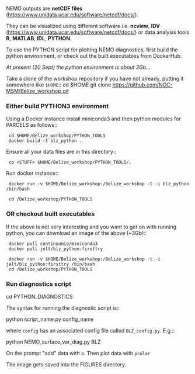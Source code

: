 NEMO outputs are **netCDF files**
(<https://www.unidata.ucar.edu/software/netcdf/docs/>).

They can be visualized using different software i.e. **ncview**, **IDV** (<https://www.unidata.ucar.edu/software/netcdf/docs/>) or data analysis tools **R**, **MATLAB**, **IDL**, **PYTHON**.

To use the PYTHON script for plotting NEMO diagnostics, first build
the python environment, or check out the built executables from DockerHub.

*At present (20 Sept) the python environment is about 3Gb...*


Take a clone of the workshop repository if you have not already, putting it
 somewhere like
``$HOME``::
     cd $HOME
     git clone https://github.com/NOC-MSM/Belize_workshop.git

###  Either build PYTHON3 environment

Using a Docker instance install miniconda3 and then python modules for PARCELS
as follows::

     cd $HOME/Belize_workshop/PYTHON_TOOLS
     docker build -t blz_python .


Ensure all your data files are in this directory::

     cp <STUFF> $HOME/Belize_workshop/PYTHON_TOOLS/.

Run docker instance::

     docker run -v $HOME/Belize_workshop:/Belize_workshop -t -i blz_python /bin/bash

     cd /Belize_workshop/PYTHON_TOOLS


### OR checkout built executables

If the above is not very interesting and you want to get on with running python,
you can download an image of the above (~3Gb)::

     docker pull continuumio/miniconda3
     docker pull jelt/blz_python:firsttry

     docker run -v $HOME/Belize_workshop:/Belize_workshop -t -i jelt/blz_python:firsttry /bin/bash
     cd /Belize_workshop/PYTHON_TOOLS


### Run diagnostics script


cd PYTHON_DIAGNOSTICS

The syntax for running the diagnostic script is::

  python script_name.py config_name

where ``config`` has an associated config file called ``BLZ_config.py``. E.g.::

  python NEMO_surface_var_diag.py BLZ

On the prompt "add" data with ``a``.
Then plot data with ``pcolor``

The image gets saved into the FIGURES directory.
